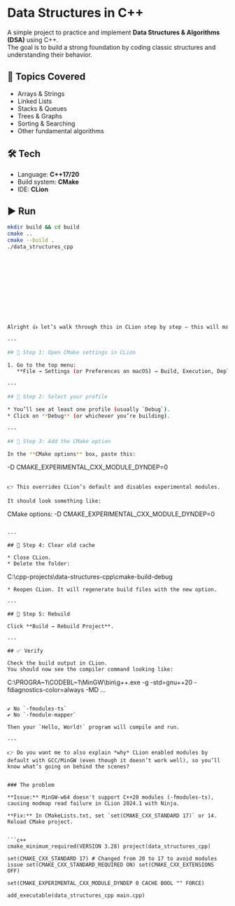

# Data Structures in C++

A simple project to practice and implement **Data Structures & Algorithms (DSA)** using C++.  
The goal is to build a strong foundation by coding classic structures and understanding their behavior.

## 🚀 Topics Covered
- Arrays & Strings
- Linked Lists
- Stacks & Queues
- Trees & Graphs
- Sorting & Searching
- Other fundamental algorithms

## 🛠️ Tech
- Language: **C++17/20**
- Build system: **CMake**
- IDE: **CLion**

## ▶️ Run
```bash
mkdir build && cd build
cmake ..
cmake --build .
./data_structures_cpp












Alright 👍 let’s walk through this in CLion step by step — this will make sure CLion itself isn’t sneaking in the `-fmodules-ts` flags.

---

## 🔧 Step 1: Open CMake settings in CLion

1. Go to the top menu:
   **File → Settings (or Preferences on macOS) → Build, Execution, Deployment → CMake**

---

## 🔧 Step 2: Select your profile

* You’ll see at least one profile (usually `Debug`).
* Click on **Debug** (or whichever you’re building).

---

## 🔧 Step 3: Add the CMake option

In the **CMake options** box, paste this:

```
-D CMAKE_EXPERIMENTAL_CXX_MODULE_DYNDEP=0
```

👉 This overrides CLion’s default and disables experimental modules.

It should look something like:

```
CMake options: -D CMAKE_EXPERIMENTAL_CXX_MODULE_DYNDEP=0
```

---

## 🔧 Step 4: Clear old cache

* Close CLion.
* Delete the folder:

  ```
  C:\cpp-projects\data-structures-cpp\cmake-build-debug
  ```
* Reopen CLion. It will regenerate build files with the new option.

---

## 🔧 Step 5: Rebuild

Click **Build → Rebuild Project**.

---

## ✅ Verify

Check the build output in CLion.
You should now see the compiler command looking like:

```
C:\PROGRA~1\CODEBL~1\MinGW\bin\g++.exe -g -std=gnu++20 -fdiagnostics-color=always -MD ...
```

✔️ No `-fmodules-ts`
✔️ No `-fmodule-mapper`

Then your `Hello, World!` program will compile and run.

---

👉 Do you want me to also explain *why* CLion enabled modules by default with GCC/MinGW (even though it doesn’t work well), so you’ll know what’s going on behind the scenes?


### The problem

**Issue:** MinGW-w64 doesn't support C++20 modules (-fmodules-ts), causing modmap read failure in CLion 2024.1 with Ninja.

**Fix:** In CMakeLists.txt, set `set(CMAKE_CXX_STANDARD 17)` or 14. Reload CMake project.


```c++
cmake_minimum_required(VERSION 3.28) project(data_structures_cpp)

set(CMAKE_CXX_STANDARD 17) # Changed from 20 to 17 to avoid modules issue set(CMAKE_CXX_STANDARD_REQUIRED ON) set(CMAKE_CXX_EXTENSIONS OFF)

set(CMAKE_EXPERIMENTAL_CXX_MODULE_DYNDEP 0 CACHE BOOL "" FORCE)

add_executable(data_structures_cpp main.cpp)

```


